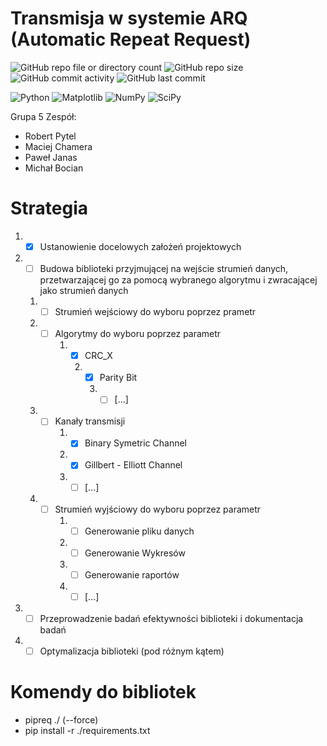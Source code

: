 # Transmisja w systemie ARQ (Automatic Repeat Request)
![GitHub repo file or directory count](https://img.shields.io/github/directory-file-count/MikeStork/ProjektNIDUC)
![GitHub repo size](https://img.shields.io/github/repo-size/MikeStork/ProjektNIDUC)
![GitHub commit activity](https://img.shields.io/github/commit-activity/t/MikeStork/ProjektNIDUC?color=%2300ff00)
![GitHub last commit](https://img.shields.io/github/last-commit/MikeStork/ProjektNIDUC)

![Python](https://img.shields.io/badge/python-3670A0?style=for-the-badge&logo=python&logoColor=ffdd54) 
![Matplotlib](https://img.shields.io/badge/Matplotlib-%23ffffff.svg?style=for-the-badge&logo=Matplotlib&logoColor=black)
![NumPy](https://img.shields.io/badge/numpy-%23013243.svg?style=for-the-badge&logo=numpy&logoColor=white)
![SciPy](https://img.shields.io/badge/SciPy-%230C55A5.svg?style=for-the-badge&logo=scipy&logoColor=%white)

Grupa 5
Zespół: 
- Robert Pytel
- Maciej Chamera
- Paweł Janas
- Michał Bocian

# Strategia 
1. * [x] Ustanowienie docelowych założeń projektowych
2. * [ ] Budowa biblioteki przyjmującej na wejście strumień danych, przetwarzającej go za pomocą wybranego algorytmu i zwracającej jako strumień danych
	1. * [ ] Strumień wejściowy do wyboru poprzez prametr
	2. * [ ] Algorytmy do wyboru poprzez parametr
   			1. * [x] CRC_X
        		2. * [x] Parity Bit
            		3. * [ ] [...]
	3. * [ ] Kanały transmisji
    		1. * [x] Binary Symetric Channel
         	2. * [x] Gillbert - Elliott Channel
         	3. * [ ] [...] 	 	
	4. * [ ] Strumień wyjściowy do wyboru poprzez parametr
    		1. * [ ] Generowanie pliku danych
         	2. * [ ] Generowanie Wykresów
         	3. * [ ] Generowanie raportów
         	4. * [ ] [...] 
3. * [ ] Przeprowadzenie badań efektywności biblioteki i dokumentacja badań
4. * [ ] Optymalizacja biblioteki (pod różnym kątem)

# Komendy do bibliotek
- pipreq ./ (--force)
- pip install -r ./requirements.txt